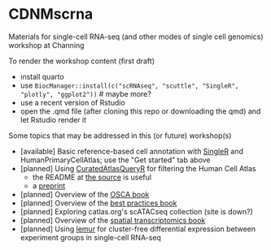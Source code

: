 # CDNMscrna

Materials for single-cell RNA-seq (and other modes of single cell genomics) workshop at Channing

To render the workshop content (first draft)

- install quarto
- use `BiocManager::install(c("scRNAseq", "scuttle", "SingleR", "plotly", "ggplot2"))` # maybe more?
- use a recent version of Rstudio
- open the .qmd file (after cloning this repo or downloading the qmd) and let Rstudio render it

Some topics that may be addressed in this (or future) workshop(s)

- [available] Basic reference-based cell annotation with [SingleR](https://bioconductor.org/packages/SingleR) and HumanPrimaryCellAtlas; use the "Get started" tab above
- [planned] Using [CuratedAtlasQueryR](https://bioconductor.org/packages/CuratedAtlasQueryR) for filtering the Human Cell Atlas
    - the README at [the source](https://github.com/stemangiola/CuratedAtlasQueryR) is
useful
    - a [preprint](https://www.biorxiv.org/content/10.1101/2023.06.08.542671v1.full)
- [planned] Overview of the [OSCA book](https://bioconductor.org/books/OSCA)
- [planned] Overview of the [best practices book](https://www.sc-best-practices.org/preamble.html)
- [planned] Exploring catlas.org's scATACseq collection (site is down?)
- [planned] Overview of the [spatial transcriptomics book](https://lmweber.org/BestPracticesST/)
- [planned] Using [lemur](https://bioconductor.org/packages/lemur) for cluster-free
differential expression between experiment groups in single-cell RNA-seq


